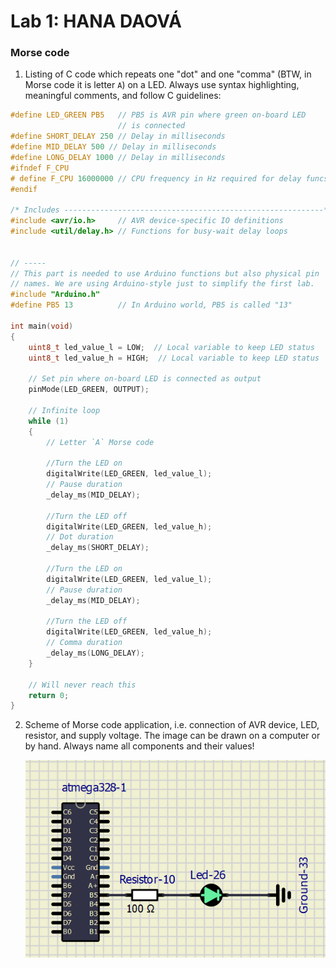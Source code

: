 # Lab 1: HANA DAOVÁ

### Morse code

1. Listing of C code which repeats one "dot" and one "comma" (BTW, in Morse code it is letter `A`) on a LED. Always use syntax highlighting, meaningful comments, and follow C guidelines:

```c
#define LED_GREEN PB5   // PB5 is AVR pin where green on-board LED 
                        // is connected
#define SHORT_DELAY 250 // Delay in milliseconds
#define MID_DELAY 500 // Delay in milliseconds
#define LONG_DELAY 1000 // Delay in milliseconds
#ifndef F_CPU
# define F_CPU 16000000 // CPU frequency in Hz required for delay funcs
#endif

/* Includes ----------------------------------------------------------*/
#include <avr/io.h>     // AVR device-specific IO definitions
#include <util/delay.h> // Functions for busy-wait delay loops


// -----
// This part is needed to use Arduino functions but also physical pin
// names. We are using Arduino-style just to simplify the first lab.
#include "Arduino.h"
#define PB5 13          // In Arduino world, PB5 is called "13"

int main(void)
{
    uint8_t led_value_l = LOW;  // Local variable to keep LED status
    uint8_t led_value_h = HIGH;  // Local variable to keep LED status

    // Set pin where on-board LED is connected as output
    pinMode(LED_GREEN, OUTPUT);

    // Infinite loop
    while (1)
    {
        // Letter `A` Morse code

        //Turn the LED on
        digitalWrite(LED_GREEN, led_value_l);
        // Pause duration
        _delay_ms(MID_DELAY);

        //Turn the LED off
        digitalWrite(LED_GREEN, led_value_h);
        // Dot duration
        _delay_ms(SHORT_DELAY);

        //Turn the LED on
        digitalWrite(LED_GREEN, led_value_l);
        // Pause duration
        _delay_ms(MID_DELAY);

        //Turn the LED off
        digitalWrite(LED_GREEN, led_value_h);
        // Comma duration
        _delay_ms(LONG_DELAY);
    }

    // Will never reach this
    return 0;
}
```

2. Scheme of Morse code application, i.e. connection of AVR device, LED, resistor, and supply voltage. The image can be drawn on a computer or by hand. Always name all components and their values!

   ![Schematic](https://github.com/hakidaova/digital-electronics-2/blob/main/lab1-blink_arduino/images/schematic.png)
